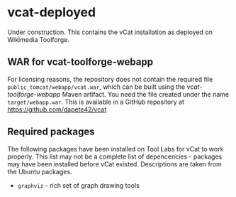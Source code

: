 vcat-deployed
=============

Under construction. This contains the vCat installation as deployed on
Wikimedia Toolforge.

WAR for vcat-toolforge-webapp
----------------------------

For licensing reasons, the repository does not contain the required file
`public_tomcat/webapp/vcat.war`, which can be built using the
*vcat-toolforge-webapp* Maven artifact. You need the file created under the
name `target/webapp.war`. This is available in a GitHub repository at
https://github.com/dapete42/vcat

Required packages
-----------------

The following packages have been installed on Tool Labs for vCat to work
properly. This list may not be a complete list of depencencies - packages may
have been installed before vCat existed. Descriptions are taken from the
Ubuntu packages.

* `graphviz` - rich set of graph drawing tools
